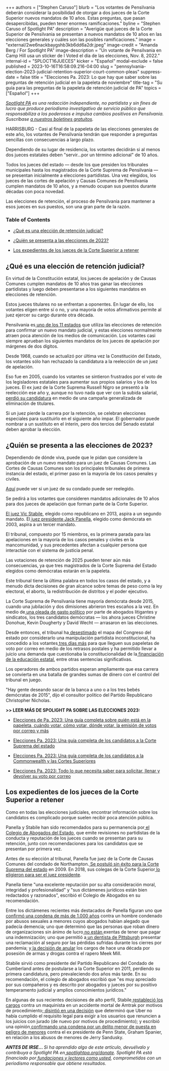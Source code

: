 +++
authors = ["Stephen Caruso"]
blurb = "Los votantes de Pensilvania deberán considerar la posibilidad de otorgar a dos jueces de la Corte Superior nuevos mandatos de 10 años. Estas preguntas, que pasan desapercibidas, pueden tener enormes ramificaciones."
byline = "Stephen Caruso of Spotlight PA"
description = "Averigüe qué jueces de la Corte Superior de Pensilvania se presentan a nuevos mandatos de 10 años en las elecciones generales y cuáles son las posibles ramificaciones."
image = "external/2we6nackbaygshb3kb6dd6a2dr.jpeg"
image-credit = "Amanda Berg / For Spotlight PA"
image-description = "Un votante de Pensilvania en Camp Hill usa un sticker de I Voted el día de las elecciones, Nov. 8, 2022."
internal-id = "SPLOCT16JUECES"
kicker = "Español"
modal-exclude = false
published = 2023-10-16T16:58:09.216-04:00
slug = "pennsylvania-election-2023-judicial-retention-superior-court-common-pleas"
suppress-date = false
title = "Elecciones Pa. 2023: Lo que hay que saber sobre las preguntas de retención judicial en la papeleta de noviembre"
title-tag = "Su guía para las preguntas de la papeleta de retención judicial de PA"
topics = ["Español"]
+++

<a href="https://www.spotlightpa.org/"><em>Spotlight PA</em></a><em> es una redacción independiente, no partidista y sin fines de lucro que produce periodismo investigativo de servicio público que responsabiliza a los poderosos e impulsa cambios positivos en Pensilvania. Suscríbase </em><a href="https://www.spotlightpa.org/newsletters"><em>a nuestros boletines gratuitos</em></a><em>.</em>

HARRISBURG - Casi al final de la papeleta de las elecciones generales de este año, los votantes de Pensilvania tendrán que responder a preguntas sencillas con consecuencias a largo plazo.

Dependiendo de su lugar de residencia, los votantes decidirán si al menos dos jueces estatales deben &#34;servir…por un término adicional&#34; de 10 años.

Todos los jueces del estado — desde los que presiden los tribunales municipales hasta los magistrados de la Corte Suprema de Pensilvania — se presentan inicialmente a elecciones partidistas. Una vez elegidos, los jueces de las cortes de apelación y Causas Comunes de Pensilvania cumplen mandatos de 10 años, y a menudo ocupan sus puestos durante décadas con poca novedad.

Las elecciones de retención, el proceso de Pensilvania para mantener a esos jueces en sus puestos, son una gran parte de la razón.

### Table of Contents

- <a href="#spl-heading-1">¿Qué es una elección de retención judicial?</a>

- <a href="#spl-heading-2">¿Quién se presenta a las elecciones de 2023?</a>

- <a href="#spl-heading-3">Los expedientes de los jueces de la Corte Superior a retener</a>

<h2 id="spl-heading-1">¿Qué es una elección de retención judicial?</h2>

En virtud de la Constitución estatal, los jueces de apelación y de Causas Comunes cumplen mandatos de 10 años tras ganar las elecciones partidistas y luego deben presentarse a los siguientes mandatos en elecciones de retención.

Estos jueces titulares no se enfrentan a oponentes. En lugar de ello, los votantes eligen entre sí o no, y una mayoría de votos afirmativos permite al juez ejercer su cargo durante otra década.

Pensilvania es<a href="https://ballotpedia.org/Judicial_election_methods_by_state"> uno de los 11 estados</a> que utiliza las elecciones de retención para confirmar un nuevo mandato judicial, y estas elecciones normalmente atraen poca atención de los medios de comunicación. Los votantes casi siempre aprueban los siguientes mandatos de los jueces de apelación por márgenes de dos dígitos.

Desde 1968, cuando se actualizó por última vez la Constitución del Estado, los votantes sólo han rechazado la candidatura a la reelección de un juez de apelación.

<script src="https://www.spotlightpa.org/embed.js" async></script><div data-spl-embed-version="1" data-spl-src="https://www.spotlightpa.org/embeds/newsletter/"></div>

Eso fue en 2005, cuando los votantes se sintieron frustrados por el voto de los legisladores estatales para aumentar sus propios salarios y los de los jueces. El ex juez de la Corte Suprema Russell Nigro se presentó a la reelección ese año y, aunque no tuvo nada que ver con la subida salarial,<a href="https://news.google.com/newspapers?id=1L4iAAAAIBAJ&amp;sjid=NLYFAAAAIBAJ&amp;pg=1358,2907716&amp;dq=russell+m+nigro&amp;hl=en"> perdió su candidatura</a> en medio de una campaña generalizada de eliminación de titulares.

Si un juez pierde la carrera por la retención, se celebran elecciones especiales para sustituirlo en el siguiente año impar. El gobernador puede nombrar a un sustituto en el ínterin, pero dos tercios del Senado estatal deben aprobar la elección.<br/>

<h2 id="spl-heading-2">¿Quién se presenta a las elecciones de 2023?</h2>

Dependiendo de dónde viva, puede que le pidan que considere la aprobación de un nuevo mandato para un juez de Causas Comunes. Las Cortes de Causas Comunes son los principales tribunales de primera instancia del estado, el primer paso en la mayoría de los casos penales y civiles.

<a href="https://www.dos.pa.gov/VotingElections/CandidatesCommittees/RunningforOffice/Documents/2023/2023%20Judges%20Chart.pdf">Aquí</a> puede ver si un juez de su condado puede ser reelegido.

Se pedirá a los votantes que consideren mandatos adicionales de 10 años para dos jueces de apelación que forman parte de la Corte Superior.

<a href="https://www.pacourts.us/courts/superior-court/superior-court-judges/judge-victor-p-stabile">El juez Vic Stabile</a>, elegido como republicano en 2013, aspira a un segundo mandato. El<a href="https://www.pacourts.us/courts/superior-court/superior-court-judges/judge-jack-a-panella"> juez presidente Jack Panella</a>, elegido como demócrata en 2003, aspira a un tercer mandato.

El tribunal, compuesto por 15 miembros, es la primera parada para las apelaciones en la mayoría de los casos penales y civiles en la mancomunidad, y sus precedentes afectan a cualquier persona que interactúe con el sistema de justicia penal.

Las votaciones de retención de 2025 pueden tener aún más consecuencias, ya que tres magistrados de la Corte Suprema del Estado elegidos como demócratas estarán en la papeleta.

Este tribunal tiene la última palabra en todos los casos del estado, y a menudo dicta decisiones de gran alcance sobre temas de peso como la ley electoral, el aborto, la redistribución de distritos y el poder ejecutivo.

La Corte Suprema de Pensilvania tiene mayoría demócrata desde 2015, cuando una jubilación y dos dimisiones abrieron tres escaños a la vez. En medio de<a href="https://www.brennancenter.org/our-work/analysis-opinion/spending-pennsylvania-supreme-court-race-tops-out-over-165-million"> una oleada de gasto político</a> por parte de abogados litigantes y sindicatos, los tres candidatos demócratas — los ahora jueces Christine Donohue, Kevin Dougherty y David Wecht — arrasaron en las elecciones.

Desde entonces, el tribunal ha<a href="https://www.nytimes.com/2018/01/22/us/pennsylvania-maps-congress.html"> desestimado</a> el mapa del Congreso del estado por considerarlo una manipulación partidista inconstitucional, ha concedido a los votantes<a href="https://apnews.com/article/election-2020-pennsylvania-lawsuits-elections-philadelphia-0f0e6f48361df96d2d74d68ac6838709"> tres días más</a> para que lleguen sus papeletas de voto por correo en medio de los retrasos postales y ha permitido llevar a juicio una demanda que cuestionaba la constitucionalidad de la<a href="https://www.spotlightpa.org/news/2023/02/pa-public-school-funding-lawsuit-state-budget-billions/"> financiación de la educación estatal</a>, entre otras sentencias significativas.

Los operadores de ambos partidos esperan ampliamente que esa carrera se convierta en una batalla de grandes sumas de dinero con el control del tribunal en juego.

&#34;Hay gente deseando sacar de la banca a uno o a los tres bebés demócratas de 2015&#34;, dijo el consultor político del Partido Republicano Christopher Nicholas.

<strong>&gt;&gt; LEER MÁS DE SPOLIGHT PA SOBRE LAS ELECCIONES 2023:</strong>

- <a href="https://www.spotlightpa.org/news/2023/10/pensilvania-eleccion-judicial-2023-colegio-electoral-voto-correo-guia-completa/">Elecciones de Pa. 2023: Una guía completa sobre quién está en la papeleta, cuándo votar, cómo votar, dónde votar, la emisión de votos por correo y más</a>

- <a href="https://www.spotlightpa.org/news/2023/09/pennsylvania-elecciones-2023-corte-suprema-candidatos/">Elecciones Pa. 2023: Una guía completa de los candidatos a la Corte Suprema del estado</a>

- <a href="https://www.spotlightpa.org/news/2023/09/elecciones-mancomunidad-pennsylvania-2023-candidatos-corte-superior/">Elecciones Pa. 2023: Una guía completa de los candidatos a la Commonwealth y las Cortes Superiores</a>

- <a href="https://www.spotlightpa.org/news/2023/10/pennsylvania-election-2023-votacion-por-correo-boleta-como-solicitar-llenar-devolver/">Elecciones Pa. 2023: Todo lo que necesita saber para solicitar, llenar y devolver su voto por correo</a>

<h2 id="spl-heading-3">Los expedientes de los jueces de la Corte Superior a retener</h2>

Como en todas las elecciones judiciales, encontrar información sobre los candidatos es complicado porque suelen recibir poca atención pública.

Panella y Stabile han sido recomendados para su permanencia por<a href="https://www.pabar.org/site/For-Lawyers/Committees-Commissions/Judicial-Evaluation/Resources/JEC-Ratings/2023/Superior-Court"> el Colegio de Abogados del Estado</a>, que emite revisiones no partidistas de la conducta y reputación de los jueces cuando se presentan para su retención, junto con recomendaciones para los candidatos que se presentan por primera vez.

Antes de su elección al tribunal, Panella fue juez de la Corte de Causas Comunes del condado de Northampton.<a href="https://www.pottsmerc.com/2009/11/03/cash-drives-pennsylvania-judicial-elections/"> Se postuló sin éxito para la Corte Suprema del estado</a> en 2009. En 2018, sus colegas de la Corte Superior<a href="https://bucksbar.org/latest-news/jack-anthony-panella-elected-president-judge-of-pennsylvania-superior-court/"> lo eligieron para ser el juez presidente</a>.

Panella tiene &#34;una excelente reputación por su alta consideración moral, integridad y profesionalidad&#34; y &#34;sus dictámenes jurídicos están bien redactados y razonados&#34;, escribió el Colegio de Abogados en su recomendación.

<script src="https://www.spotlightpa.org/embed.js" async></script><div data-spl-embed-version="1" data-spl-src="https://www.spotlightpa.org/embeds/donate/"></div>

Entre los dictámenes recientes más destacados de Panella figuran uno que<a href="https://www.pennlive.com/news/2017/06/child_molester_deserves_every.html"> confirmó una condena de más de 1.000 años</a> contra un hombre condenado por abusos sexuales a menores cuyos abogados habían alegado que padecía demencia; uno que determinó que las personas que roban dinero de organizaciones sin ánimo de lucro<a href="https://www.pennlive.com/news/2018/09/corrupt_politicians_dont_have.html"> no están</a><u> </u>exentas de tener que pagar una indemnización; uno que permitió a<a href="https://casetext.com/case/ungarean-v-cna-valley-forge-ins-co-1"> un</a><u> dentista de Pittsburgh</u> presentar una reclamación al seguro por las pérdidas sufridas durante los cierres por pandemia; y<a href="https://www.inquirer.com/news/meek-mill-conviction-overturned-cleared-larry-krasner-philadelphia-20190724.html"> la decisión de anular</a> los cargos de hace una década por posesión de armas y drogas contra el rapero Meek Mill.

Stabile sirvió como presidente del Partido Republicano del Condado de Cumberland antes de postularse a la Corte Superior en 2011, perdiendo su primera candidatura, pero prevaleciendo dos años más tarde. En su recomendación, el colegio de abogados escribió que &#34;es muy apreciado por sus compañeros y es descrito por abogados y jueces por su positivo temperamento judicial y amplios conocimientos jurídicos.&#34;

En algunas de sus recientes decisiones de alto perfil, Stabile<a href="https://6abc.com/amtrak-crash-deadly-amtrack-philadelphia/6185361/"> restableció los cargos</a> contra un maquinista en un accidente mortal de Amtrak por motivos de procedimiento;<a href="https://www.law.com/thelegalintelligencer/2023/07/20/split-pa-superior-court-rules-ubers-arbitration-clause-is-unenforceable/"> disintió en una decisión</a> que determinó que Uber no había cumplido el requisito legal para exigir a los usuarios que renuncien a los juicios con jurado (de nuevo por motivos de procedimiento); y escribió una opinión<a href="https://www.nbcnews.com/news/us-news/ex-penn-state-president-spanier-convicted-over-sandusky-complaint-loses-n886811"> confirmando una condena por un delito menor de puesta en peligro de menores</a> contra el ex presidente de Penn State, Graham Spanier, en relación a los abusos de menores de Jerry Sandusky.

<strong><em>ANTES DE IRSE... </em></strong><em>Si ha aprendido algo de este artículo, devuélvalo y contribuya a Spotlight PA en</em><a href="http://spotlightpa.org/donate"><em> spotlightpa.org/donate</em></a><em>. Spotlight PA está financiado por</em><a href="https://www.spotlightpa.org/support"><em> fundaciones y lectores como usted</em></a><em>, comprometidos con un periodismo responsable que obtiene resultados.</em><strong><em></em></strong>

